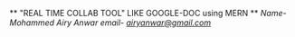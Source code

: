 ** "REAL TIME COLLAB TOOL" LIKE GOOGLE-DOC using MERN **
*Name- Mohammed Airy Anwar*
*email- airyanwar@gmail.com*
